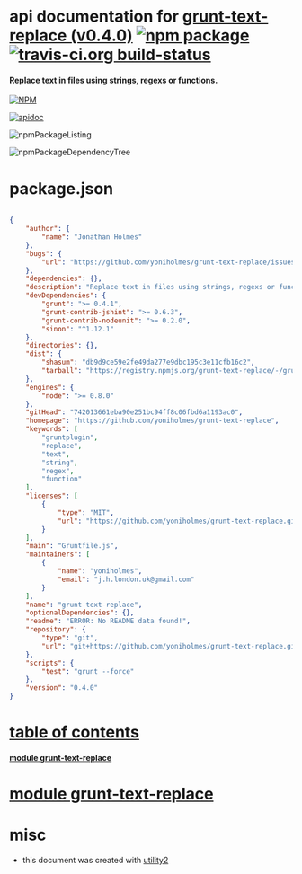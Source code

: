 # api documentation for  [grunt-text-replace (v0.4.0)](https://github.com/yoniholmes/grunt-text-replace)  [![npm package](https://img.shields.io/npm/v/npmdoc-grunt-text-replace.svg?style=flat-square)](https://www.npmjs.org/package/npmdoc-grunt-text-replace) [![travis-ci.org build-status](https://api.travis-ci.org/npmdoc/node-npmdoc-grunt-text-replace.svg)](https://travis-ci.org/npmdoc/node-npmdoc-grunt-text-replace)
#### Replace text in files using strings, regexs or functions.

[![NPM](https://nodei.co/npm/grunt-text-replace.png?downloads=true)](https://www.npmjs.com/package/grunt-text-replace)

[![apidoc](https://npmdoc.github.io/node-npmdoc-grunt-text-replace/build/screenCapture.buildNpmdoc.browser._2Fhome_2Ftravis_2Fbuild_2Fnpmdoc_2Fnode-npmdoc-grunt-text-replace_2Ftmp_2Fbuild_2Fapidoc.html.png)](https://npmdoc.github.io/node-npmdoc-grunt-text-replace/build/apidoc.html)

![npmPackageListing](https://npmdoc.github.io/node-npmdoc-grunt-text-replace/build/screenCapture.npmPackageListing.svg)

![npmPackageDependencyTree](https://npmdoc.github.io/node-npmdoc-grunt-text-replace/build/screenCapture.npmPackageDependencyTree.svg)



# package.json

```json

{
    "author": {
        "name": "Jonathan Holmes"
    },
    "bugs": {
        "url": "https://github.com/yoniholmes/grunt-text-replace/issues"
    },
    "dependencies": {},
    "description": "Replace text in files using strings, regexs or functions.",
    "devDependencies": {
        "grunt": ">= 0.4.1",
        "grunt-contrib-jshint": ">= 0.6.3",
        "grunt-contrib-nodeunit": ">= 0.2.0",
        "sinon": "^1.12.1"
    },
    "directories": {},
    "dist": {
        "shasum": "db9d9ce59e2fe49da277e9dbc195c3e11cfb16c2",
        "tarball": "https://registry.npmjs.org/grunt-text-replace/-/grunt-text-replace-0.4.0.tgz"
    },
    "engines": {
        "node": ">= 0.8.0"
    },
    "gitHead": "742013661eba90e251bc94ff8c06fbd6a1193ac0",
    "homepage": "https://github.com/yoniholmes/grunt-text-replace",
    "keywords": [
        "gruntplugin",
        "replace",
        "text",
        "string",
        "regex",
        "function"
    ],
    "licenses": [
        {
            "type": "MIT",
            "url": "https://github.com/yoniholmes/grunt-text-replace.git/blob/master/LICENSE-MIT"
        }
    ],
    "main": "Gruntfile.js",
    "maintainers": [
        {
            "name": "yoniholmes",
            "email": "j.h.london.uk@gmail.com"
        }
    ],
    "name": "grunt-text-replace",
    "optionalDependencies": {},
    "readme": "ERROR: No README data found!",
    "repository": {
        "type": "git",
        "url": "git+https://github.com/yoniholmes/grunt-text-replace.git"
    },
    "scripts": {
        "test": "grunt --force"
    },
    "version": "0.4.0"
}
```



# <a name="apidoc.tableOfContents"></a>[table of contents](#apidoc.tableOfContents)

#### [module grunt-text-replace](#apidoc.module.grunt-text-replace)



# <a name="apidoc.module.grunt-text-replace"></a>[module grunt-text-replace](#apidoc.module.grunt-text-replace)



# misc
- this document was created with [utility2](https://github.com/kaizhu256/node-utility2)

